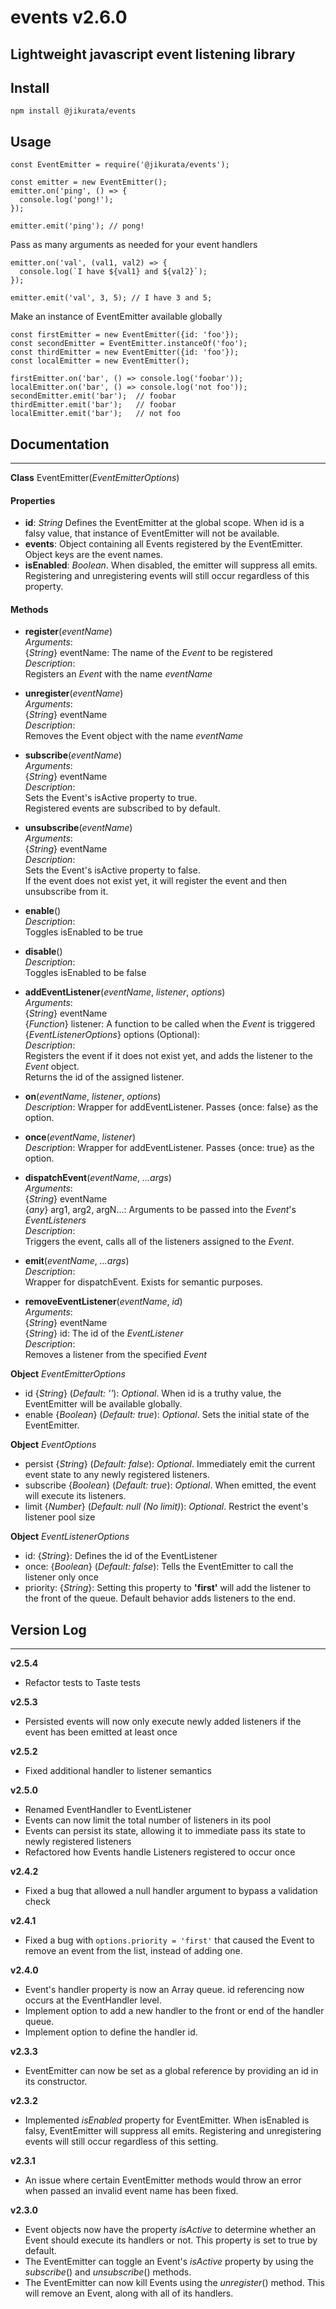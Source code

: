 # events v2.6.0
Lightweight javascript event listening library
---
## Install
```
npm install @jikurata/events
```
## Usage
```
const EventEmitter = require('@jikurata/events');

const emitter = new EventEmitter();
emitter.on('ping', () => {
  console.log('pong!');
});

emitter.emit('ping'); // pong!
```
Pass as many arguments as needed for your event handlers
```
emitter.on('val', (val1, val2) => {
  console.log(`I have ${val1} and ${val2}`);
});

emitter.emit('val', 3, 5); // I have 3 and 5;
```
Make an instance of EventEmitter available globally
```
const firstEmitter = new EventEmitter({id: 'foo'});
const secondEmitter = EventEmitter.instanceOf('foo');
const thirdEmitter = new EventEmitter({id: 'foo'});
const localEmitter = new EventEmitter();

firstEmitter.on('bar', () => console.log('foobar'));
localEmitter.on('bar', () => console.log('not foo'));
secondEmitter.emit('bar');  // foobar
thirdEmitter.emit('bar');   // foobar
localEmitter.emit('bar');   // not foo
```
## Documentation
---
**Class** EventEmitter(*EventEmitterOptions*)
#### Properties
- **id**: *String* Defines the EventEmitter at the global scope. When id is a falsy value, that instance of EventEmitter will not be available.
- **events**: Object containing all Events registered by the EventEmitter. Object keys are the event names.
- **isEnabled**: *Boolean*. When disabled, the emitter will suppress all emits. Registering and unregistering events will still occur regardless of this property.
#### Methods
- **register**(*eventName*)<br>
  *Arguments*:<br>
    {*String*} eventName: The name of the *Event* to be registered<br>
  *Description*:<br>
    Registers an *Event* with the name *eventName*<br>

- **unregister**(*eventName*)<br>
  *Arguments*:<br>
    {*String*} eventName<br>
  *Description*:<br>
    Removes the Event object with the name *eventName*<br>

- **subscribe**(*eventName*)<br>
  *Arguments*:<br>
    {*String*} eventName<br>
  *Description*:<br>
    Sets the Event's isActive property to true.<br>
    Registered events are subscribed to by default.<br>

- **unsubscribe**(*eventName*)<br>
  *Arguments*:<br>
    {*String*} eventName<br>
  *Description*:<br>
    Sets the Event's isActive property to false.<br>
    If the event does not exist yet, it will register the event and then unsubscribe from it.<br>

- **enable**()<br>
  *Description*:<br>
    Toggles isEnabled to be true<br>

- **disable**()<br>
  *Description*:<br>
    Toggles isEnabled to be false<br>

- **addEventListener**(*eventName*, *listener*, *options*)<br>
  *Arguments*:<br>
    {*String*} eventName<br>
    {*Function*} listener: A function to be called when the *Event* is triggered<br>
    {*EventListenerOptions*} options (Optional):<br>
  *Description*:<br>
    Registers the event if it does not exist yet, and adds the listener to the *Event* object.<br>
    Returns the id of the assigned listener.<br>


- **on**(*eventName*, *listener*, *options*)<br>
  *Description*: Wrapper for addEventListener. Passes {once: false} as the option.<br>

- **once**(*eventName*, *listener*)<br>
  *Description*: Wrapper for addEventListener. Passes {once: true} as the option.<br>

- **dispatchEvent**(*eventName*, *...args*)<br>
  *Arguments*:<br>
    {*String*} eventName<br>
    {*any*} arg1, arg2, argN...: Arguments to be passed into the *Event*'s *EventListeners*<br>
  *Description*:<br>
    Triggers the event, calls all of the listeners assigned to the *Event*.<br>

- **emit**(*eventName*, *...args*)<br>
  *Description*:<br>
    Wrapper for dispatchEvent. Exists for semantic purposes.<br>

- **removeEventListener**(*eventName*, *id*)<br>
  *Arguments*:<br>
    {*String*} eventName<br>
    {*String*} id: The id of the *EventListener*<br>
  *Description*:<br>
    Removes a listener from the specified *Event*<br>
    
**Object** *EventEmitterOptions*<br>
  - id {*String*} (*Default: ''*): *Optional*. When id is a truthy value, the EventEmitter will be available globally.<br>
  - enable {*Boolean*} (*Default: true*): *Optional*. Sets the initial state of the EventEmitter.

**Object** *EventOptions*<br>
  - persist {*String*} (*Default: false*): *Optional*. Immediately emit the current event state to any newly registered listeners.<br>
  - subscribe {*Boolean*} (*Default: true*): *Optional*. When emitted, the event will execute its listeners.<br>
  - limit {*Number*} (*Default: null (No limit)*): *Optional*. Restrict the event's listener pool size

**Object** *EventListenerOptions*<br>
  -  id: {*String*}: Defines the id of the EventListener<br>
  -  once: {*Boolean*} (*Default: false*): Tells the EventEmitter to call the listener only once<br>
  -  priority: {*String*}: Setting this property to **'first'** will add the listener to the front of the queue. Default behavior adds listeners to the end.
## Version Log
---
**v2.5.4**
- Refactor tests to Taste tests

**v2.5.3**
- Persisted events will now only execute newly added listeners if the event has been emitted at least once

**v2.5.2**
- Fixed additional handler to listener semantics

**v2.5.0**
- Renamed EventHandler to EventListener
- Events can now limit the total number of listeners in its pool
- Events can persist its state, allowing it to immediate pass its state to newly registered listeners
- Refactored how Events handle Listeners registered to occur once

**v2.4.2**
- Fixed a bug that allowed a null handler argument to bypass a validation check

**v2.4.1**
- Fixed a bug with ```options.priority = 'first'``` that caused the Event to remove an event from the list, instead of adding one.

**v2.4.0**
- Event's handler property is now an Array queue. id referencing now occurs at the EventHandler level.
- Implement option to add a new handler to the front or end of the handler queue.
- Implement option to define the handler id.

**v2.3.3**
- EventEmitter can now be set as a global reference by providing an id in its constructor.<br>

**v2.3.2**
- Implemented *isEnabled* property for EventEmitter. When isEnabled is falsy, EventEmitter will suppress all emits. Registering and unregistering events will still occur regardless of this setting.<br>

**v2.3.1**
- An issue where certain EventEmitter methods would throw an error when passed an invalid event name has been fixed.<br>

**v2.3.0**
- Event objects now have the property *isActive* to determine whether an Event should execute its handlers or not. This property is set to true by default.
- The EventEmitter can toggle an Event's *isActive* property by using the *subscribe*() and *unsubscribe*() methods.
- The EventEmitter can now kill Events using the *unregister*() method. This will remove an Event, along with all of its handlers.<br>
